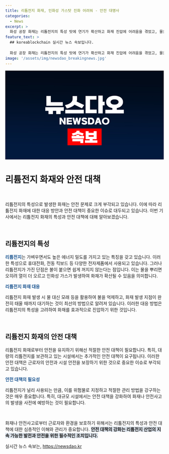 ```yaml
---
title: 리튬전지 화재, 인화성 가스탓 진화 어려워 - 안전 대명사
categories:
  - News
excerpt: >
  화성 공장 화재는 리튬전지의 특성 탓에 연기가 확산하고 화재 진압에 어려움을 겪었고, 물을 뿌리면 오히려 열이 더 오르고 인화성 가스가 나오는 등 진화가 어려웠습니다. 공장 내 다량의 배터리가 보관돼 있어 구조 대원들의 초기 현장 진입이 어려웠으며, 리튬전지의 위험성에 대한 관리 방안이 필요하다는 전문가들의 지적이 나왔습니다. #리튬 #화재 #위험성
feature_text: >
  ## koreablockchain 실시간 뉴스 속보입니다.

  화성 공장 화재는 리튬전지의 특성 탓에 연기가 확산하고 화재 진압에 어려움을 겪었고, 물을 뿌리면 오히려 열이 더 오르고 인화성 가스가 나오는 등 진화가 어려웠습니다. 공장 내 다량의 배터리가 보관돼 있어 구조 대원들의 초기 현장 진입이 어려웠으며, 리튬전지의 위험성에 대한 관리 방안이 필요하다는 전문가들의 지적이 나왔습니다. #리튬 #화재 #위험성
image: '/assets/img/newsdao_breakingnews.jpg'
---
```


<p><img src="/assets/img/newsdao_breakingnews.jpg" alt="koreablockchain 속보" /></p>

<h1>리튬전지 화재와 안전 대책</h1>

<p data-ke-size="size16">&nbsp;</p>

<p>리튬전지의 특성으로 발생한 화재는 안전 문제로 크게 부각되고 있습니다. 이에 따라 리튬전지 화재에 대한 대응 방안과 안전 대책이 중요한 이슈로 대두되고 있습니다. 이번 기사에서는 리튬전지 화재의 특성과 안전 대책에 대해 알아보겠습니다.</p>

<p data-ke-size="size16">&nbsp;</p>

<h2 data-ke-size="size26">리튬전지의 특성</h2>

<p><b><span style="color: #1a5490;">리튬전지</span></b>는 가벼우면서도 높은 에너지 밀도를 가지고 있는 특징을 갖고 있습니다. 이러한 특성으로 휴대전화, 전동 킥보드 등 다양한 전자제품에서 사용되고 있습니다. 그러나 리튬전지가 가진 단점은 불이 붙으면 쉽게 꺼지지 않는다는 점입니다. 이는 물을 뿌리면 오히려 열이 더 오르고 인화성 가스가 발생하여 화재가 확산될 수 있음을 의미합니다.</p>

<p data-ke-size="size16"><b><span style="color: #1a5490;">리튬전지 화재 대응</span></b></p>

<p>리튬전지 화재 발생 시 물 대신 모래 등을 활용하여 불을 억제하고, 화재 발생 지점이 완전히 태울 때까지 대기하는 것이 최선의 방법으로 알려져 있습니다. 이러한 대응 방법은 리튬전지의 특성을 고려하여 화재를 효과적으로 진압하기 위한 것입니다.</p>

<p data-ke-size="size16">&nbsp;</p>

<h2 data-ke-size="size26">리튬전지 화재의 안전 대책</h2>

<p>리튬전지 화재로부터 안전을 유지하기 위해선 적절한 안전 대책이 필요합니다. 특히, 대량의 리튬전지를 보관하고 있는 시설에서는 추가적인 안전 대책이 요구됩니다. 이러한 안전 대책은 근로자의 안전과 시설 안전을 보장하기 위한 것으로 중요한 이슈로 부각되고 있습니다.</p>

<p data-ke-size="size16"><b><span style="color: #1a5490;">안전 대책의 필요성</span></b></p>

<p>리튬전지가 널리 사용되는 만큼, 이를 위험물로 지정하고 적절한 관리 방법을 강구하는 것은 매우 중요합니다. 특히, 대규모 시설에서는 안전 대책을 강화하여 화재나 안전사고의 발생을 사전에 예방하는 것이 필요합니다.</p>

<p data-ke-size="size16">&nbsp;</p>

<p>화재나 안전사고로부터 근로자와 환경을 보호하기 위해서는 리튬전지의 특성과 안전 대책에 대한 심층적인 이해와 관리가 중요합니다. <b><span style="background-color: #21538527;">안전 대책의 강화는 리튬전지 산업의 지속 가능한 발전과 안전을 위한 필수적인 조치입니다.</span></b></p>
실시간 뉴스 속보는, <a href="https://newsdao.kr" rel="dofollow">https://newsdao.kr</a>


